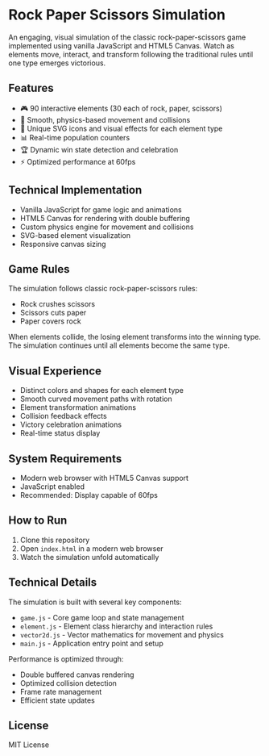 # Rock Paper Scissors Simulation

An engaging, visual simulation of the classic rock-paper-scissors game implemented using vanilla JavaScript and HTML5 Canvas. Watch as elements move, interact, and transform following the traditional rules until one type emerges victorious.

## Features

- 🎮 90 interactive elements (30 each of rock, paper, scissors)
- 🌊 Smooth, physics-based movement and collisions
- 🎨 Unique SVG icons and visual effects for each element type
- 📊 Real-time population counters
- 🏆 Dynamic win state detection and celebration
- ⚡ Optimized performance at 60fps

## Technical Implementation

- Vanilla JavaScript for game logic and animations
- HTML5 Canvas for rendering with double buffering
- Custom physics engine for movement and collisions
- SVG-based element visualization
- Responsive canvas sizing

## Game Rules

The simulation follows classic rock-paper-scissors rules:
- Rock crushes scissors
- Scissors cuts paper
- Paper covers rock

When elements collide, the losing element transforms into the winning type. The simulation continues until all elements become the same type.

## Visual Experience

- Distinct colors and shapes for each element type
- Smooth curved movement paths with rotation
- Element transformation animations
- Collision feedback effects
- Victory celebration animations
- Real-time status display

## System Requirements

- Modern web browser with HTML5 Canvas support
- JavaScript enabled
- Recommended: Display capable of 60fps

## How to Run

1. Clone this repository
2. Open `index.html` in a modern web browser
3. Watch the simulation unfold automatically

## Technical Details

The simulation is built with several key components:

- `game.js` - Core game loop and state management
- `element.js` - Element class hierarchy and interaction rules
- `vector2d.js` - Vector mathematics for movement and physics
- `main.js` - Application entry point and setup

Performance is optimized through:
- Double buffered canvas rendering
- Optimized collision detection
- Frame rate management
- Efficient state updates

## License

MIT License